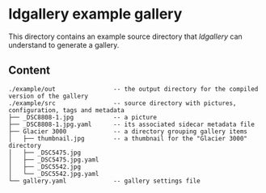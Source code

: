 ldgallery example gallery
=========================

This directory contains an example source directory that _ldgallery_ can understand to generate a gallery.


Content
-------

```
./example/out                -- the output directory for the compiled version of the gallery
./example/src                -- source directory with pictures, configuration, tags and metadata
├── _DSC8808-1.jpg           -- a picture
├── _DSC8808-1.jpg.yaml      -- its associated sidecar metadata file
├── Glacier 3000             -- a directory grouping gallery items
│   ├── thumbnail.jpg        -- a thumbnail for the "Glacier 3000" directory
│   ├── _DSC5475.jpg
│   ├── _DSC5475.jpg.yaml
│   ├── _DSC5542.jpg
│   └── _DSC5542.jpg.yaml
└── gallery.yaml             -- gallery settings file
```
